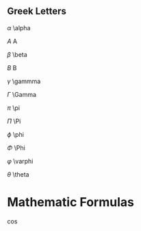 


## Greek Letters



$\alpha$	\alpha

$A$	A

$\beta$	\beta

$B$	B

$\gamma$	\gammma

$\Gamma$	\Gamma

$\pi$	\pi

$\Pi$	\Pi

$\phi$	\phi

$\Phi$	\Phi

$\varphi$	\varphi

$\theta$	\theta


# Mathematic Formulas

$\cos$
